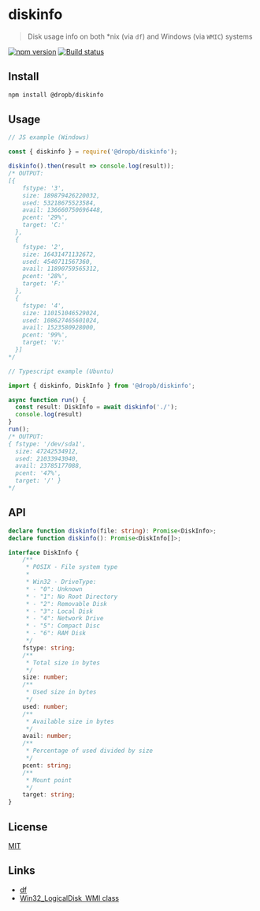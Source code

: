 # diskinfo

>Disk usage info on both *nix (via `df`) and Windows (via `WMIC`) systems

[![npm version][npm-image]][npm-url]
[![Build status][appveyor-image]][appveyor-url]

## Install

```sh
npm install @dropb/diskinfo
```

## Usage

```js
// JS example (Windows)

const { diskinfo } = require('@dropb/diskinfo');

diskinfo().then(result => console.log(result));
/* OUTPUT:
[{
    fstype: '3',
    size: 189879426220032,
    used: 53218675523584,
    avail: 136660750696448,
    pcent: '29%',
    target: 'C:'
  },
  {
    fstype: '2',
    size: 16431471132672,
    used: 4540711567360,
    avail: 11890759565312,
    pcent: '28%',
    target: 'F:'
  },
  {
    fstype: '4',
    size: 110151046529024,
    used: 108627465601024,
    avail: 1523580928000,
    pcent: '99%',
    target: 'V:'
  }]
*/
```

```ts
// Typescript example (Ubuntu)

import { diskinfo, DiskInfo } from '@dropb/diskinfo';

async function run() {
  const result: DiskInfo = await diskinfo('./');
  console.log(result)
}
run();
/* OUTPUT:
{ fstype: '/dev/sda1',
  size: 47242534912,
  used: 21033943040,
  avail: 23785177088,
  pcent: '47%',
  target: '/' }
*/

```

## API

```ts
declare function diskinfo(file: string): Promise<DiskInfo>;
declare function diskinfo(): Promise<DiskInfo[]>;

interface DiskInfo {
    /**
     * POSIX - File system type
     *
     * Win32 - DriveType:
     * - "0": Unknown
     * - "1": No Root Directory
     * - "2": Removable Disk
     * - "3": Local Disk
     * - "4": Network Drive
     * - "5": Compact Disc
     * - "6": RAM Disk
     */
    fstype: string;
    /**
     * Total size in bytes
     */
    size: number;
    /**
     * Used size in bytes
     */
    used: number;
    /**
     * Available size in bytes
     */
    avail: number;
    /**
     * Percentage of used divided by size
     */
    pcent: string;
    /**
     * Mount point
     */
    target: string;
}
```

## License

[MIT](LICENSE)

## Links

* [df](https://www.gnu.org/software/coreutils/manual/html_node/df-invocation.html)
* [Win32_LogicalDisk WMI class](https://msdn.microsoft.com/en-us/library/windows/desktop/aa394173(v=vs.85).aspx)

[npm-image]: https://img.shields.io/npm/v/@dropb/diskinfo.svg
[npm-url]: https://www.npmjs.com/package/@dropb/diskinfo
[appveyor-image]:https://ci.appveyor.com/api/projects/status/github/kukhariev/diskinfo
[appveyor-url]: https://ci.appveyor.com/project/kukhariev/diskinfo
